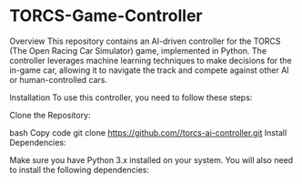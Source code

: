 # TORCS-Game-Controller

Overview
This repository contains an AI-driven controller for the TORCS (The Open Racing Car Simulator) game, implemented in Python. The controller leverages machine learning techniques to make decisions for the in-game car, allowing it to navigate the track and compete against other AI or human-controlled cars.

Installation
To use this controller, you need to follow these steps:

Clone the Repository:

bash
Copy code
git clone https://github.com//torcs-ai-controller.git
Install Dependencies:

Make sure you have Python 3.x installed on your system. You will also need to install the following dependencies:


